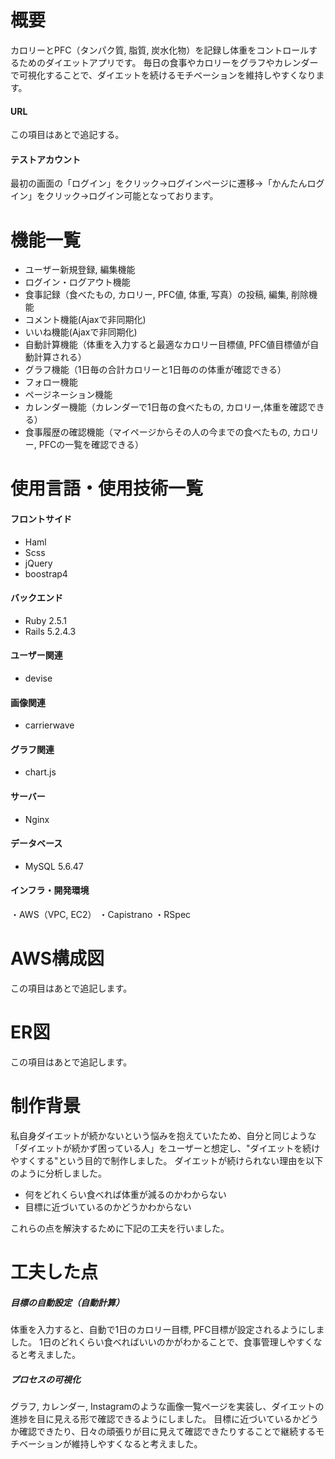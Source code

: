 # 概要
カロリーとPFC（タンパク質, 脂質, 炭水化物）を記録し体重をコントロールするためのダイエットアプリです。 
毎日の食事やカロリーをグラフやカレンダーで可視化することで、ダイエットを続けるモチベーションを維持しやすくなります。  

#### URL
この項目はあとで追記する。
#### テストアカウント
最初の画面の「ログイン」をクリック→ログインページに遷移→「かんたんログイン」をクリック→ログイン可能となっております。

# 機能一覧
- ユーザー新規登録, 編集機能    
- ログイン・ログアウト機能  
- 食事記録（食べたもの, カロリー, PFC値, 体重, 写真）の投稿, 編集, 削除機能 
- コメント機能(Ajaxで非同期化)
- いいね機能(Ajaxで非同期化)
- 自動計算機能（体重を入力すると最適なカロリー目標値, PFC値目標値が自動計算される）
- グラフ機能（1日毎の合計カロリーと1日毎のの体重が確認できる）
- フォロー機能  
- ページネーション機能
- カレンダー機能（カレンダーで1日毎の食べたもの, カロリー,体重を確認できる）
- 食事履歴の確認機能（マイページからその人の今までの食べたもの, カロリー, PFCの一覧を確認できる）

# 使用言語・使用技術一覧
#### フロントサイド
- Haml  
- Scss  
- jQuery  
- boostrap4  

#### バックエンド
- Ruby 2.5.1  
- Rails 5.2.4.3 

#### ユーザー関連
- devise

#### 画像関連
- carrierwave

#### グラフ関連
- chart.js

#### サーバー
- Nginx

#### データベース
- MySQL 5.6.47  

#### インフラ・開発環境
・AWS（VPC, EC2）
・Capistrano
・RSpec  

# AWS構成図
この項目はあとで追記します。

# ER図  
この項目はあとで追記します。

# 制作背景
私自身ダイエットが続かないという悩みを抱えていたため、自分と同じような「ダイエットが続かず困っている人」をユーザーと想定し、"ダイエットを続けやすくする"という目的で制作しました。
ダイエットが続けられない理由を以下のように分析しました。

- 何をどれくらい食べれば体重が減るのかわからない
- 目標に近づいているのかどうかわからない

これらの点を解決するために下記の工夫を行いました。

# 工夫した点

##### 目標の自動設定（自動計算）
体重を入力すると、自動で1日のカロリー目標, PFC目標が設定されるようにしました。
1日のどれくらい食べればいいのかがわかることで、食事管理しやすくなると考えました。

##### プロセスの可視化
グラフ, カレンダー, Instagramのような画像一覧ページを実装し、ダイエットの進捗を目に見える形で確認できるようにしました。
目標に近づいているかどうか確認できたり、日々の頑張りが目に見えて確認できたりすることで継続するモチベーションが維持しやすくなると考えました。  
